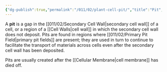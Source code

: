 ```yaml
---
{"dg-publish":true,"permalink":"/011/02/plant-cell-pit/","title":"Pit","tags":["BIOL412"],"noteIcon":"1","created":"2024-10-19T20:27:19.106-07:00","updated":"2024-09-26T15:23:24.820-07:00"}
---
```


A **pit** is a gap in the [[011/02/Secondary Cell Wall\|secondary cell wall]] of a cell, or a region of a [[Cell Walls\|cell wall]] in which the secondary cell wall does not deposit. Pits are found in regions where [[011/02/Primary Pit Field\|primary pit fields]] are present; they are used in turn to continue to facilitate the transport of materials across cells even after the secondary cell wall has been deposited.

Pits are usually created after the [[Cellular Membrane\|cell membrane]] has died off.